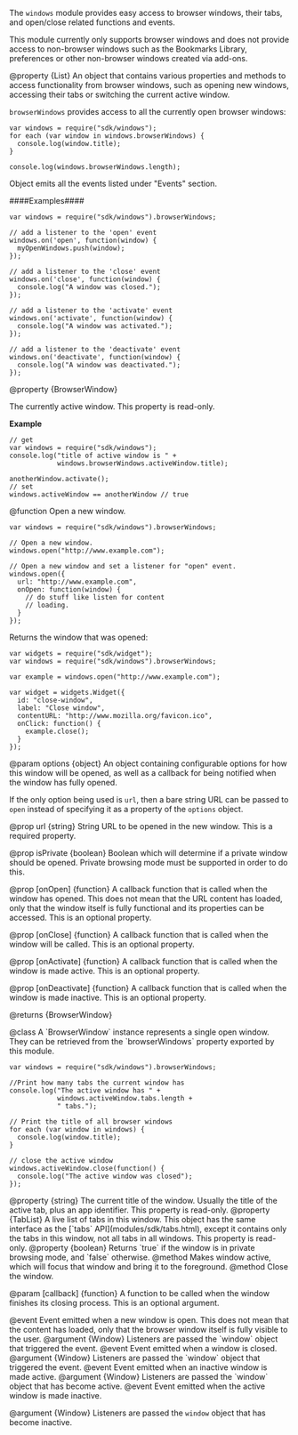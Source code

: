 <!-- This Source Code Form is subject to the terms of the Mozilla Public
   - License, v. 2.0. If a copy of the MPL was not distributed with this
   - file, You can obtain one at http://mozilla.org/MPL/2.0/. -->

<!-- contributed by Felipe Gomes [felipc@gmail.com]  -->


The `windows` module provides easy access to browser windows, their
tabs, and open/close related functions and events.

This module currently only supports browser windows and does not provide
access to non-browser windows such as the Bookmarks Library, preferences
or other non-browser windows created via add-ons.

<api name="browserWindows">
@property {List}
An object that contains various properties and methods to access
functionality from browser windows, such as opening new windows, accessing
their tabs or switching the current active window.

`browserWindows` provides access to all the currently open browser windows:

    var windows = require("sdk/windows");
    for each (var window in windows.browserWindows) {
      console.log(window.title);
    }

    console.log(windows.browserWindows.length);

Object emits all the events listed under "Events" section.

####Examples####

    var windows = require("sdk/windows").browserWindows;

    // add a listener to the 'open' event
    windows.on('open', function(window) {
      myOpenWindows.push(window);
    });

    // add a listener to the 'close' event
    windows.on('close', function(window) {
      console.log("A window was closed.");
    });

    // add a listener to the 'activate' event
    windows.on('activate', function(window) {
      console.log("A window was activated.");
    });

    // add a listener to the 'deactivate' event
    windows.on('deactivate', function(window) {
      console.log("A window was deactivated.");
    });


<api name="activeWindow">
@property {BrowserWindow}

The currently active window. This property is read-only.

**Example**

    // get
    var windows = require("sdk/windows");
    console.log("title of active window is " +
                windows.browserWindows.activeWindow.title);

    anotherWindow.activate();
    // set
    windows.activeWindow == anotherWindow // true
</api>

</api>

<api name="open">
@function
Open a new window.

    var windows = require("sdk/windows").browserWindows;

    // Open a new window.
    windows.open("http://www.example.com");

    // Open a new window and set a listener for "open" event.
    windows.open({
      url: "http://www.example.com",
      onOpen: function(window) {
        // do stuff like listen for content
        // loading.
      }
    });

Returns the window that was opened:

    var widgets = require("sdk/widget");
    var windows = require("sdk/windows").browserWindows;

    var example = windows.open("http://www.example.com");

    var widget = widgets.Widget({
      id: "close-window",
      label: "Close window",
      contentURL: "http://www.mozilla.org/favicon.ico",
      onClick: function() {
        example.close();
      }
    });

@param options {object}
An object containing configurable options for how this window will be opened,
as well as a callback for being notified when the window has fully opened.

If the only option being used is `url`, then a bare string URL can be passed to
`open` instead of specifying it as a property of the `options` object.

@prop url {string}
String URL to be opened in the new window.
This is a required property.

@prop isPrivate {boolean}
Boolean which will determine if a private window should be opened.
Private browsing mode must be supported in order to do this.

@prop [onOpen] {function}
A callback function that is called when the window has opened. This does not
mean that the URL content has loaded, only that the window itself is fully
functional and its properties can be accessed. This is an optional property.

@prop [onClose] {function}
A callback function that is called when the window will be called.
This is an optional property.

@prop [onActivate] {function}
A callback function that is called when the window is made active.
This is an optional property.

@prop [onDeactivate] {function}
A callback function that is called when the window is made inactive.
This is an optional property.

@returns {BrowserWindow}
</api>

<api name="BrowserWindow">
@class
A `BrowserWindow` instance represents a single open window. They can be
retrieved from the `browserWindows` property exported by this module.

    var windows = require("sdk/windows").browserWindows;

    //Print how many tabs the current window has
    console.log("The active window has " +
                windows.activeWindow.tabs.length +
                " tabs.");

    // Print the title of all browser windows
    for each (var window in windows) {
      console.log(window.title);
    }

    // close the active window
    windows.activeWindow.close(function() {
      console.log("The active window was closed");
    });

<api name="title">
@property {string}
The current title of the window. Usually the title of the active tab,
plus an app identifier.
This property is read-only.
</api>

<api name="tabs">
@property {TabList}
A live list of tabs in this window. This object has the same interface as the
[`tabs` API](modules/sdk/tabs.html), except it contains only the
tabs in this window, not all tabs in all windows. This property is read-only.
</api>

<api name="isPrivateBrowsing">
@property {boolean}
Returns `true` if the window is in private browsing mode, and `false` otherwise.
</api>

<api name="activate">
@method
Makes window active, which will focus that window and bring it to the
foreground.
</api>

<api name="close">
@method
Close the window.

@param [callback] {function}
A function to be called when the window finishes its closing process.
This is an optional argument.
</api>

</api>

<api name="open">
@event
Event emitted when a new window is open.
This does not mean that the content has loaded, only that the browser window
itself is fully visible to the user.
@argument {Window}
Listeners are passed the `window` object that triggered the event.
</api>

<api name="close">
@event
Event emitted when a window is closed.
@argument {Window}
Listeners are passed the `window` object that triggered the event.
</api>

<api name="activate">
@event
Event emitted when an inactive window is made active.
@argument {Window}
Listeners are passed the `window` object that has become active.
</api>

<api name="deactivate">
@event
Event emitted when the active window is made inactive.

@argument {Window}
Listeners are passed the `window` object that has become inactive.
</api>
